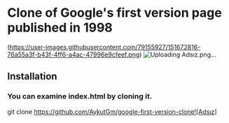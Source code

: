 # Clone of Google's first version page published in 1998
(https://user-images.githubusercontent.com/79155927/151672816-76a55a3f-b43f-4ff6-a4ac-47996e9cfeef.png)
![Uploading Adsız.png…]()

## Installation
### You can examine index.html by cloning it.

git clone https://github.com/AykutGm/google-first-version-clone![Adsız]
